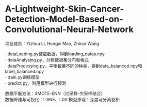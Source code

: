 # A-Lightweight-Skin-Cancer-Detection-Model-Based-on-Convolutional-Neural-Network

项目成员：Yizhou Li, Hongxi Mao, Zhiran Wang

· dataLoading.py装载数据，得到loading_datas.npy  
· dataAnalysing.py，分析数据集分布和格式  
· dataProcessing.py，平衡数量不同的种类，得到data_balanced.npy和label_balanced.npy  
· train.py训练模型  
· predict.py，利用模型进行预测  

数据平衡方法：SMOTE-ENN（过采样-欠采样结合）  
数据降维与可视化：t-SNE、LDA
模型原理：深度可分离卷积  
